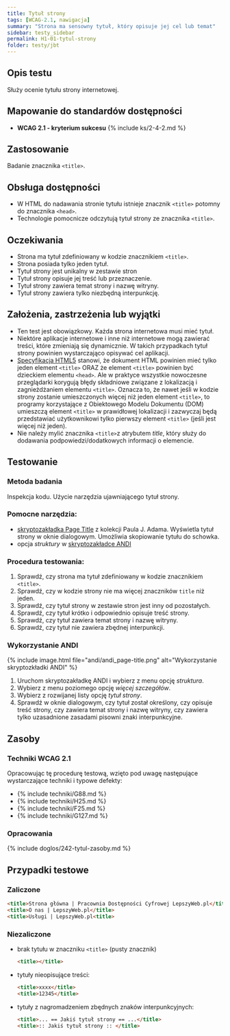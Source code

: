 ```yaml
---
title: Tytuł strony
tags: [WCAG-2.1, nawigacja]
summary: "Strona ma sensowny tytuł, który opisuje jej cel lub temat"
sidebar: testy_sidebar
permalink: H1-01-tytul-strony
folder: testy/jbt
---
```


## Opis testu
Służy ocenie tytułu strony internetowej.

## Mapowanie do standardów dostępności
- **WCAG 2.1 - kryterium sukcesu** {% include ks/2-4-2.md %}

## Zastosowanie
Badanie znacznika `<title>`.

## Obsługa dostępności
- W HTML do nadawania stronie tytułu istnieje znacznik `<title>` potomny do znacznika `<head>`.
- Technologie pomocnicze odczytują tytuł strony ze znacznika `<title>`.

## Oczekiwania
-	Strona ma tytuł zdefiniowany w kodzie znacznikiem `<title>`.
-	Strona posiada tylko jeden tytuł.
-   Tytuł strony jest unikalny w zestawie stron 
-	Tytuł strony opisuje jej treść lub przeznaczenie.
-	Tytuł strony zawiera temat strony i nazwę witryny.
-	Tytuł strony zawiera tylko niezbędną interpunkcję.

## Założenia, zastrzeżenia lub wyjątki
- Ten test jest obowiązkowy. Każda strona internetowa musi mieć tytuł.
- Niektóre aplikacje internetowe i inne niż internetowe mogą zawierać treści, które zmieniają się dynamicznie. W takich przypadkach tytuł strony powinien wystarczająco opisywać cel aplikacji.
- [Specyfikacja HTML5](https://www.w3.org/TR/html50/document-metadata.html#the-title-element) stanowi, że dokument HTML powinien mieć tylko jeden element `<title>` ORAZ że element `<title>` powinien być dzieckiem elementu `<head>`. Ale w praktyce wszystkie nowoczesne przeglądarki korygują błędy składniowe związane z lokalizacją i zagnieżdżaniem elementu `<title>`. Oznacza to, że nawet jeśli w kodzie strony zostanie umieszczonych więcej niż jeden element `<title>`, to programy korzystające z Obiektowego Modelu Dokumentu (DOM) umieszczą element `<title>` w prawidłowej lokalizacji i zazwyczaj będą przedstawiać użytkownikowi tylko pierwszy element `<title>` (jeśli jest więcej niż jeden).
- Nie należy mylić znacznika `<title>`z atrybutem *title*, który służy do dodawania podpowiedzi/dodatkowych informacji o elemencie.

## Testowanie

### Metoda badania
Inspekcja kodu. Użycie narzędzia ujawniającego tytuł strony.
### Pomocne narzędzia:
-	[skryptozakładka Page Title](http://pauljadam.com/bookmarklets/index.html) z kolekcji Paula J. Adama. Wyświetla tytuł strony w oknie dialogowym. Umożliwia skopiowanie tytułu do schowka.
-	opcja *struktury* w [skryptozakładce ANDI](https://lepszyweb.pl/andi/)

### Procedura testowania:
1.	Sprawdź, czy strona ma tytuł zdefiniowany w kodzie znacznikiem `<title>`.
2.	Sprawdź, czy w kodzie strony nie ma więcej znaczników `title` niż jeden.
3.	Sprawdź, czy tytuł strony w zestawie stron jest inny od pozostałych.
4.	Sprawdź, czy tytuł krótko i odpowiednio opisuje treść strony.
5.	Sprawdź, czy tytuł zawiera temat strony i nazwę witryny.
6.	Sprawdź, czy tytuł nie zawiera zbędnej interpunkcji.


### Wykorzystanie ANDI

{% include image.html file="andi/andi_page-title.png" alt="Wykorzystanie skryptozkładki ANDI" %}
1.	Uruchom skryptozakładkę ANDI i wybierz z menu opcję *struktura*.
2.	Wybierz z menu poziomego opcję *więcej szczegółów*.
3.	Wybierz z rozwijanej listy opcję *tytuł strony*.
4.	Sprawdź w oknie dialogowym, czy tytuł został określony, czy opisuje treść strony, czy zawiera temat strony i nazwę witryny, czy zawiera tylko uzasadnione zasadami pisowni znaki interpunkcyjne.

## Zasoby
### Techniki WCAG 2.1
Opracowując tę procedurę testową, wzięto pod uwagę następujące wystarczające techniki i typowe defekty:

- {% include techniki/G88.md %}
- {% include techniki/H25.md %}
- {% include techniki/F25.md %}
- {% include techniki/G127.md %}

### Opracowania
{% include doglos/242-tytul-zasoby.md %}

## Przypadki testowe

### Zaliczone

```html
<title>Strona główna | Pracownia Dostępności Cyfrowej LepszyWeb.pl</title>
<title>O nas | LepszyWeb.pl</title>
<title>Usługi | LepszyWeb.pl<title>
```

### Niezaliczone
- brak tytułu w znaczniku `<title>` (pusty znacznik)
  ```html
  <title></title>
  ```  
- tytuły nieopisujące treści:
  ```html
  <title>xxxx</title>
  <title>12345</title>
  ```
- tytuły z nagromadzeniem zbędnych znaków interpunkcyjnych:
  ```html
  <title>... == Jakiś tytuł strony == ...</title>
  <title>:: Jakiś tytuł strony :: </title>
  ```
